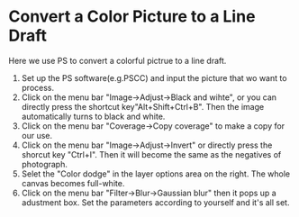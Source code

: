 # Convert a Color Picture to a Line Draft


Here we use PS to convert a colorful pictrue to a line draft.

1. Set up the PS software(e.g.PSCC) and input the picture that wo want to process.
2. Click on the menu bar "Image->Adjust->Black and wihte", or you can directly press the shortcut key"Alt+Shift+Ctrl+B". Then the image automatically turns to black and white.
3. Click on the menu bar "Coverage->Copy coverage" to make a copy for our use.
4. Click on the menu bar "Image->Adjust->Invert" or directly press the shorcut key "Ctrl+I". Then it will become the same as the negatives of photograph.
5. Selet the "Color dodge" in the layer options area on the right. The whole canvas becomes full-white.
6. Click on the menu bar "Filter->Blur->Gaussian blur" then it pops up a adustment box. Set the parameters according to yourself and it's all set.
